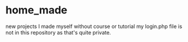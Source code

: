# home_made
new projects I made myself without course or tutorial
my login.php file is not in this repository as that's quite private.

